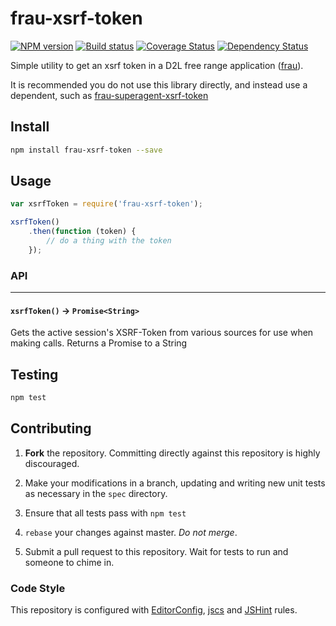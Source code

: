 # frau-xsrf-token

[![NPM version][npm-image]][npm-url]
[![Build status][ci-image]][ci-url]
[![Coverage Status][coverage-image]][coverage-url]
[![Dependency Status][dependencies-image]][dependencies-url]

Simple utility to get an xsrf token in a D2L free range application
([frau](https://www.npmjs.com/browse/keyword/frau)).

It is recommended you do not use this library directly, and instead use a
dependent, such as [frau-superagent-xsrf-token][superagent-plugin]

## Install
```sh
npm install frau-xsrf-token --save
```

## Usage
```js
var xsrfToken = require('frau-xsrf-token');

xsrfToken()
	.then(function (token) {
		// do a thing with the token
	});

```

### API

---

#### `xsrfToken()` -> `Promise<String>`

Gets the active session's XSRF-Token from various sources for use when making
calls. Returns a Promise to a String


## Testing

```bash
npm test
```


## Contributing

1. **Fork** the repository. Committing directly against this repository is
   highly discouraged.

2. Make your modifications in a branch, updating and writing new unit tests
   as necessary in the `spec` directory.

3. Ensure that all tests pass with `npm test`

4. `rebase` your changes against master. *Do not merge*.

5. Submit a pull request to this repository. Wait for tests to run and someone
   to chime in.

### Code Style

This repository is configured with [EditorConfig][EditorConfig], [jscs][jscs]
and [JSHint][JSHint] rules.


[npm-url]: https://www.npmjs.org/package/frau-xsrf-token
[npm-image]: https://img.shields.io/npm/v/frau-xsrf-token.svg
[ci-url]: https://travis-ci.org/Brightspace/frau-xsrf-token
[ci-image]: https://img.shields.io/travis/Brightspace/frau-xsrf-token.svg
[coverage-url]: https://coveralls.io/r/Brightspace/frau-xsrf-token?branch=master
[coverage-image]: https://img.shields.io/coveralls/Brightspace/frau-xsrf-token.svg
[dependencies-url]: https://david-dm.org/Brightspace/frau-xsrf-token
[dependencies-image]: https://img.shields.io/david/Brightspace/frau-xsrf-token.svg

[superagent-plugin]: https://github.com/Brightspace/frau-superagent-xsrf-token

[EditorConfig]: http://editorconfig.org/
[jscs]: http://jscs.info/
[JSHint]: http://jshint.com/
